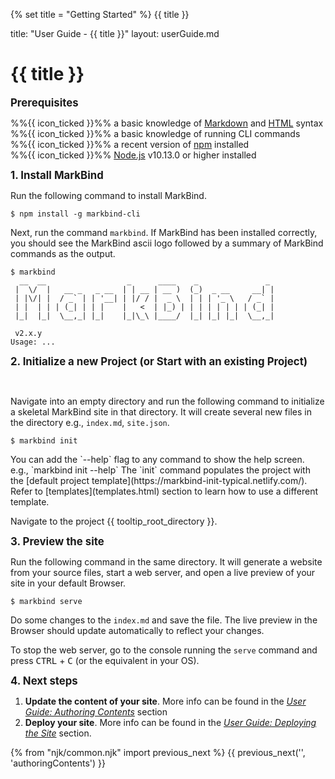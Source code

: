 {% set title = "Getting Started" %}
<span id="title" class="d-none">{{ title }}</span>

<frontmatter>
  title: "User Guide - {{ title }}"
  layout: userGuide.md
</frontmatter>

# {{ title }}

<big>**Prerequisites**</big>

<div class="indented">

  %%{{ icon_ticked }}%% a basic knowledge of [Markdown](https://www.markdownguide.org/basic-syntax/) and [HTML](https://www.w3schools.com/html/) syntax<br>
  %%{{ icon_ticked }}%% a basic knowledge of running CLI commands<br>
  %%{{ icon_ticked }}%% a recent version of [npm](https://www.npmjs.com/get-npm) installed<br>
  %%{{ icon_ticked }}%% [Node.js](https://nodejs.org) v10.13.0 or higher installed
</div>

<big>**1. Install MarkBind**</big>

Run the following command to install MarkBind.
``` {.no-line-numbers}
$ npm install -g markbind-cli
```

Next, run the command `markbind`. If MarkBind has been installed correctly, you should see the MarkBind ascii logo followed by a summary of MarkBind commands as the output.

``` {.no-line-numbers}
$ markbind
  __  __                  _      ____    _               _
 |  \/  |   __ _   _ __  | | __ | __ )  (_)  _ __     __| |
 | |\/| |  / _` | | '__| | |/ / |  _ \  | | | '_ \   / _` |
 | |  | | | (_| | | |    |   <  | |_) | | | | | | | | (_| |
 |_|  |_|  \__,_| |_|    |_|\_\ |____/  |_| |_| |_|  \__,_|

 v2.x.y
Usage: ...
```
<big>**2. Initialize a new Project (or Start with an existing Project)**</big>

<tabs>
  <tab header="Initializing a new project">

Navigate into an empty directory and run the following command to initialize a skeletal MarkBind site in that directory. It will create several new files in the directory e.g., `index.md`, `site.json`.

``` {.no-line-numbers}
$ markbind init
```

<include src="tip.md" boilerplate >
<span id="tip_body">
You can add the `--help` flag to any command to show the help screen. <br>
  e.g., `markbind init --help`
</span>
</include>
<include src="tip.md" boilerplate >
<span id="tip_body">
The `init` command populates the project with the [default project template](https://markbind-init-typical.netlify.com/). Refer to [templates](templates.html) section to learn how to use a different template.
</span>
</include>


  </tab>
  <tab header="Starting with an existing project">

Navigate to the project {{ tooltip_root_directory }}.

</tab>
</tabs>


<big>**3. Preview the site**</big>

Run the following command in the same directory. It will generate a website from your source files, start a web server, and open a <trigger trigger="click" for="modal:quickStart-livePreview">live preview</trigger> of your site in your default Browser.

<modal large header="Live Preview" id="modal:quickStart-livePreview">
<include src="glossary.md#live-preview" inline/>
</modal>

``` {.no-line-numbers}
$ markbind serve
```

Do some changes to the `index.md` and save the file. The live preview in the Browser should update automatically to reflect your changes.

To stop the web server, go to the console running the `serve` command and press <kbd>CTRL</kbd> + <kbd>C</kbd> (or the equivalent in your OS).


<big>**4. Next steps**</big>

1. **Update the content of your site**. More info can be found in the [_User Guide: Authoring Contents_](authoringContents.html) section
1. **Deploy your site**. More info can be found in the [_User Guide: Deploying the Site_](deployingTheSite.html) section.

{% from "njk/common.njk" import previous_next %}
{{ previous_next('', 'authoringContents') }}
